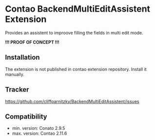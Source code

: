 Contao BackendMultiEditAssistent Extension
==========================================

Provides an assistent to improove filling the fields in multi edit mode.

**!!! PROOF OF CONCEPT !!!**


Installation
------------

The extension is not published in contao extension repository.
Install it manually.


Tracker
-------

https://github.com/cliffparnitzky/BackendMultiEditAssistent/issues


Compatibility
-------------

- min. version: Conato 2.9.5
- max. version: Contao 2.11.6